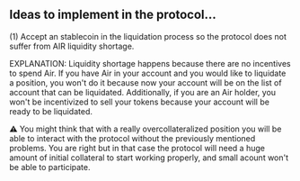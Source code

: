 ## Ideas to implement in the protocol...

(1) Accept an stablecoin in the liquidation process so the protocol does not suffer from AIR liquidity shortage.
    
EXPLANATION: Liquidity shortage happens because there are no incentives to spend Air. If you have Air in your account and you would like to liquidate a position, you won't do it because now your account will be on the list of account that can be liquidated. Additionally, if you are an Air holder, you won't be incentivized to sell your tokens because your account will be ready to be liquidated. 
        
 ⚠ You might think that with a really overcollateralized position you will be able to interact with the protocol without the previously mentioned problems. You are right but in that case the protocol will need a huge amount of initial collateral to start working properly, and small acount won't be able to participate.